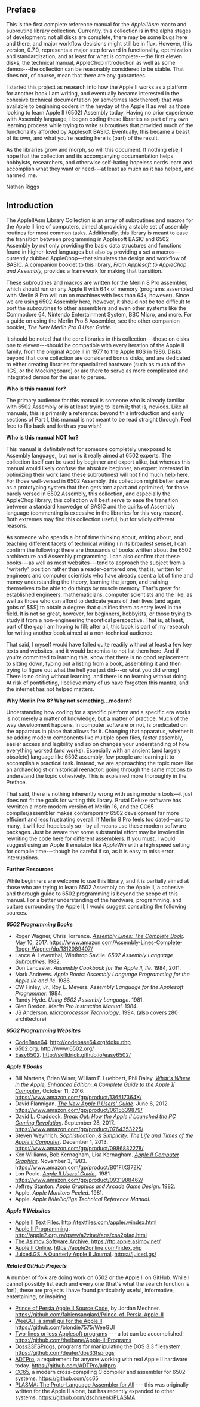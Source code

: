 ## Preface   

This is the first complete reference manual for the _AppleIIAsm_ macro and subroutine library collection. Currently, this collection is in the alpha stages of development: not all disks are complete, there may be some bugs here and there, and major workflow decisions might still be in flux. However, this version, 0.7.0, represents a major step forward in functionality, optimization and standardization, and at least for what is complete---the first eleven disks, the technical manual, AppleChop introduction  as well as some demos---the collection can be reasonably considered to be stable. That does not, of course, mean that there are any guarantees.

I started this project as research into how the Apple II works as a platform for another book I am writing, and eventually became interested in the cohesive technical documentation (or sometimes lack thereof) that was available to beginning coders in the heyday of the Apple II as well as those looking to learn Apple II (6502) Assembly today. Having no prior experience with Assembly language, I began coding these libraries as part of my own learning process while trying to write subroutines that provided much of the functionality afforded by Applesoft BASIC. Eventually, this became a beast of its own, and what you’re reading here is (part) of the result.

As the libraries grow and morph, so will this document. If nothing else, I hope that the collection and its accompanying documentation helps hobbyists, researchers, and otherwise self-hating hopeless nerds learn and accomplish what they want or need---at least as much as it has helped, and harmed, me.



Nathan Riggs

 

 

 

 

 

 

 

 

 

 

 

## Introduction

The AppleIIAsm Library Collection is an array of subroutines and macros for the Apple II line of computers, aimed at providing a stable set of assembly routines for most common tasks. Additionally, this library is meant to ease the transition between programming in Applesoft BASIC and 6502 Assembly by not only providing the basic data structures and functions found in higher-level languages but also by providing a set a macros—currently dubbed AppleChop—that simulates the design and workflow of BASIC. A companion booklet to this library, *From Applesoft to AppleChop and Assembly,* provides a framework for making that transition.

These subroutines and macros are written for the Merlin 8 Pro  assembler, which should run on any Apple II with 64k of memory (programs assembled with Merlin 8 Pro will run on machines with less than 64k, however). Since we are using 6502 Assembly here, however, it should not be too difficult to port the subroutines to other assemblers and even other systems like the Commodore 64, Nintendo Entertainment System, BBC Micro, and more. For a guide on using the Merlin Pro 8 Assembler, see the other companion booklet, *The New Merlin Pro 8 User Guide*.

It should be noted that the core libraries in this collection---those on disks one to eleven---should be compatible with every iteration of the Apple II family, from the original Apple II in 1977 to the Apple IIGS in 1986. Disks beyond that core collection are considered bonus disks, and are dedicated to either creating libraries for specialized hardware (such as much of the IIGS, or the Mockingboard) or are there to serve as more complicated and integrated demos for the user to peruse. 

**Who is this manual for?**

The primary audience for this manual is someone who is already familiar with 6502 Assembly or is at least trying to learn it; that is, novices. Like all manuals, this is primarily a reference: beyond this introduction and early sections of Part I, this manual is not meant to be read straight through. Feel free to flip back and forth as you wish!

**Who is this manual NOT for?**

This manual is definitely not for someone completely unexposed to Assembly language,, but nor is it really aimed at 6502 experts. The collection itself can be used by beginner and expert alike, but whereas this manual would likely confuse the absolute beginner, an expert interested in optimizing their work (and these subroutines) will not find much help here. For those well-versed in 6502 Assembly, this collection might better serve as a prototyping system that then gets torn apart and optimized; for those barely versed in 6502 Assembly, this collection, and especially the AppleChop library, this collection will best serve to ease the transition between a standard knowedge of BASIC and the quirks of Assembly language (commenting is excessive in the libraries for this very reason). Both extremes may find this collection useful, but for wildly different reasons.

As someone who spends a *lot* of time thinking about, writing about, and teaching different facets of technical writing (in its broadest sense), I can confirm the following: there are thousands of books written about the 6502 architecture and Assembly programming. I can also confirm that these books---as well as most websites---tend to approach the subject from a "writerly" position rather than a reader-centered one; that is, written for engineers and computer scientists who have already spent a lot of time and money understanding the theory, learning the jargon, and training themselves to be able to do things by muscle memory. That's great for established engineers, mathematicians, computer scientists and the like, as well as those who can afford to dedicate years of their lives (and again, gobs of $$$) to obtain a degree that qualifies them as entry level in the field. It is not so great, however, for beginners, hobbyists, or those trying to study it from a non-engineering theoretical perspective. That is, at least, part of the gap I am hoping to fill; after all, this book is part of my research for writing another book aimed at a non-technical audience.

That said, I myself would have failed quite readily without at least a few key texts and websites, and it would be remiss to not list them here. And if you're committed to learning this, know that there is no good replacement to sitting down, typing out a listing from a book, assembling it and then trying to figure out what the hell you just did---or what you did wrong! There is no doing without learning, and there is no learning without doing. At risk of pontificting, I believe many of us have forgotten this mantra, and the internet has not helped matters. 

**Why Merlin Pro 8? Why not something...modern?**

Understanding how coding for a specific platform and a specific era works is not merely a matter of knowledge, but a matter of practice. Much of the way development happens, in computer software or not, is predicated on the apparatus in place that allows for it. Changing that apparatus, whether it be adding modern components like multiple open files, faster assembly, easier access and legibility and so on changes your understanding of how everything worked (and works). Especially with an ancient (and largely obsolete) language like 6502 assembly, few people are learning it to accomplish a practical task. Instead, we are approaching the topic more like an archaeologist or historical reenactor: going through the same motions to understand the topic cohesively. This is explained more thoroughly in the Preface.

That said, there is nothing inherently wrong with using modern tools—it just does not fit the goals for writing this library. Brutal Deluxe software has rewritten a more modern version of Merlin 16, and the CC65 compiler/assembler makes contemporary 6502 development far more efficient and less frustrating overall. If Merlin 8 Pro feels too dated—and to many, it will feel hopelessly so—by all means use these modern software packages. Just be aware that some substantial effort may be involved in rewriting the code here for different assemblers. If you must, I would suggest using an Apple II emulator like _AppleWin_ with a high speed setting for compile time---though be careful if so, as it is easy to miss error interruptions.

**Further Resources**

While beginners are welcome to use this library, and it is partially aimed at those who are trying to learn 6502 Assembly on the Apple II, a cohesive and thorough guide to 6502 programming is beyond the scope of this manual. For a better understanding of the hardware, programming, and culture surrounding the Apple II, I would suggest consulting the following sources.

__*6502 Programming Books*__

- Roger Wagner, Chris Torrence. [*Assembly Lines: The Complete Book*](https://www.amazon.com/Assembly-Lines-Complete-Roger-Wagner/dp/1312089407/). May 10, 2017. <https://www.amazon.com/Assembly-Lines-Complete-Roger-Wagner/dp/1312089407/>
- Lance A. Leventhal, Winthrop Saville. *6502 Assembly Language Subroutines*. 1982.
- Don Lancaster. *Assembly Cookbook for the Apple II, IIe*. 1984, 2011.
- Mark Andrews. _Apple Roots: Assembly Language Programming for the Apple IIe and IIc_. 1986.
- CW Finley, Jr., Roy E. Meyers. *Assembly Language for the Applesoft Programmer*. 1984.
- Randy Hyde. *Using 6502 Assembly Language*. 1981.
- Glen Bredon. *Merlin Pro Instruction Manual*. 1984.
- JS Anderson. *Microprocessor Technology*. 1994. (also covers z80 architecture)

__*6502 Programming Websites*__

- [CodeBase64](http://codebase64.org/doku.php). <http://codebase64.org/doku.php>
- [6502.org](http://www.6502.org/). <http://www.6502.org/>
- [Easy6502](http://skilldrick.github.io/easy6502/). <http://skilldrick.github.io/easy6502/>

__*Apple II Books*__

- Bill Martens, Brian Wiser, William F. Luebbert, Phil  Daley. [*What's Where in the Apple, Enhanced Edition: A Complete Guide to the Apple \]\[      Computer*.](https://www.amazon.com/gp/product/136517364X/) October 11, 2016. <https://www.amazon.com/gp/product/136517364X/>
- David Flannigan. [*The New Apple II Users' Guide*](https://www.amazon.com/gp/product/0615639879/). June 6, 2012. https://www.amazon.com/gp/product/0615639879/
- David L. Craddock. [*Break Out: How the Apple II Launched the PC Gaming Revolution*](https://www.amazon.com/gp/product/0764353225/). September 28, 2017. https://www.amazon.com/gp/product/0764353225/
- Steven Weyhrich. [*Sophistication ;&amp; Simplicity: The Life and Times of the Apple II Computer*](https://www.amazon.com/gp/product/0986832278/). December 1, 2013. https://www.amazon.com/gp/product/0986832278/
- Ken Williams, Bob Kernagham, Lisa Kernagham. [*Apple II Computer Graphics*](https://www.amazon.com/gp/product/B01FIXG7ZK/). November 3, 1983. <https://www.amazon.com/gp/product/B01FIXG7ZK/>
- Lon Poole. [*Apple II Users' Guide*.](https://www.amazon.com/gp/product/0931988462/).     1981. <https://www.amazon.com/gp/product/0931988462/>
- Jeffrey Stanton. *Apple Graphics and Arcade Game Design*. 1982.
- Apple. *Apple Monitors Peeled*. 1981.
- Apple. _Apple II/IIe/IIc/IIgs Technical Reference Manual._

*__Apple II Websites__*

- [Apple II Text Files](http://textfiles.com/apple/.windex.html). <http://textfiles.com/apple/.windex.html>
- [Apple II Programming](http://apple2.org.za/gswv/a2zine/faqs/csa2pfaq.html). <http://apple2.org.za/gswv/a2zine/faqs/csa2pfaq.html>
- [The Asimov Software Archive](https://ftp.apple.asimov.net/). <https://ftp.apple.asimov.net/>
- [Apple II Online](https://apple2online.com/index.php). <https://apple2online.com/index.php>
- [Juiced.GS: A Quarterly Apple II Journal](https://juiced.gs/). <https://juiced.gs/>

_**Related GitHub Projects**_

A number of folk are doing work on 6502 or the Apple II on GitHub. While I cannot possibly list each and every one (that's what the search function is for!), these are projects I have found particularly useful, informative, entertaining, or inspiring.

- [Prince of Persia Apple II Source Code](https://github.com/fabiensanglard/Prince-of-Persia-Apple-II), by Jordan Mechner. <https://github.com/fabiensanglard/Prince-of-Persia-Apple-II>
- [WeeGUI, a small  gui for the Apple II](https://github.com/blondie7575/WeeGUI). <https://github.com/blondie7575/WeeGUI>
- [Two-lines or less Applesoft programs](https://github.com/thelbane/Apple-II-Programs) --- a lot can be accomplished! <https://github.com/thelbane/Apple-II-Programs>
- [Doss33FSProgs](https://github.com/deater/dos33fsprogs), programs for manipulating the DOS 3.3 filesystem. <https://github.com/deater/dos33fsprogs>
- [ADTPro](https://github.com/ADTPro/adtpro), a requirement for anyone working with real Apple II hardware today. <https://github.com/ADTPro/adtpro>
- [CC65](https://github.com/cc65), a modern cross-compiling C compiler and assembler for 6502 systems. <https://github.com/cc65>
- [PLASMA: The Proto-Language Assembler for All](https://github.com/dschmenk/PLASMA) --- this was originally written for the Apple II alone, but has recently expanded to other systems. <https://github.com/dschmenk/PLASMA>

